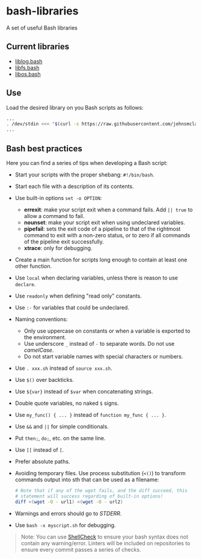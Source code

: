 # bash-libraries

A set of useful Bash libraries

## Current libraries

- [liblog.bash](https://github.com/johnsmclay/bash-libraries/blob/main/lib/liblog.bash)
- [libfs.bash](https://github.com/johnsmclay/bash-libraries/blob/main/lib/libfs.bash)
- [libos.bash](https://github.com/johnsmclay/bash-libraries/blob/main/lib/libos.bash)

## Use

Load the desired library on you Bash scripts as follows:

```bash
...
. /dev/stdin <<< "$(curl -s https://raw.githubusercontent.com/johnsmclay/bash-libraries/main/lib/liblog.bash)"
...
```

## Bash best practices

Here you can find a series of tips when developing a Bash script:

- Start your scripts with the proper shebang: `#!/bin/bash`.
- Start each file with a description of its contents.
- Use built-in options `set -o OPTION`:
    - **errexit**: make your script exit when a command fails. Add `|| true` to allow a command to fail.
    - **nounset**: make your script exit when using undeclared variables.
    - **pipefail**: sets the exit code of a pipeline to that of the rightmost command to exit with a non-zero status, or to zero if all commands of the pipeline exit successfully.
    - **xtrace**: only for debugging.
- Create a main function for scripts long enough to contain at least one other function.
- Use `local` when declaring variables, unless there is reason to use `declare`.
- Use `readonly` when defining "read only" constants.
- Use `:-` for variables that could be undeclared.
- Naming conventions:
    - Only use uppercase on constants or when a variable is exported to the environment.
    - Use underscore `_` instead of `-` to separate words. Do not use _camelCase_.
    - Do not start variable names with special characters or numbers.
- Use `. xxx.sh` instead of `source xxx.sh`.
- Use `$()` over backticks.
- Use `${var}` instead of `$var` when concatenating strings.
- Double quote variables, no naked `$` signs.
- Use `my_func() { ... }` instead of `function my_func { ... }`.
- Use `&&` and `||` for simple conditionals.
- Put `then;`, `do;`, etc. on the same line.
- Use `[[` instead of `[`.
- Prefer absolute paths.
- Avoiding temporary files. Use process substitution (`<()`) to transform commands output into sth that can be used as a filename:

    ~~~bash
    # Note that if any of the wget fails, and the diff succeed, this
    # statement will success regarding of built-in options!
    diff <(wget -O - url1) <(wget -O - url2)
    ~~~

- Warnings and errors should go to _STDERR_.
- Use `bash -x myscript.sh` for debugging.

> Note: You can use [ShellCheck](https://www.shellcheck.net) to ensure your bash syntax does not contain any warning/error. Linters will be included on repositories to ensure every commit passes a series of checks.
